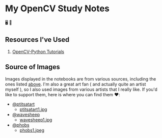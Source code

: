 # My OpenCV Study Notes

🖥️ 👀

## Resources I've Used

1. [OpenCV-Python Tutorials](https://docs.opencv.org/4.x/d6/d00/tutorial_py_root.html)

## Source of Images

Images displayed in the notebooks are from various sources, including the ones listed 
[above](#resources-ive-used). I'm also a great art fan ( and actually quite an artist myself ),
so I also used images from various artists that I really like. If you'd like to support them,
here is where you can find them ❤️:

- [@ptitsatart](https://twitter.com/ptitsatart)
    - [ptitsatart1.jpg](https://pbs.twimg.com/media/Fh2cvsrXkAEv8ua.jpg)
- [@wavesheep](https://twitter.com/wavesheep)
    - [wavesheep1.jpg](https://www.deviantart.com/wavesheep/art/Hobbit-King-of-Dale-441989277)
- [@phobs](https://twitter.com/phobs)
    - [phobs1.jpeg](https://images-wixmp-ed30a86b8c4ca887773594c2.wixmp.com/f/55caff1e-739d-41f4-b696-1a12eedda1f4/d5ce5j6-6799c1f9-d22e-4d64-a399-f60e1e8281bc.jpg?token=eyJ0eXAiOiJKV1QiLCJhbGciOiJIUzI1NiJ9.eyJzdWIiOiJ1cm46YXBwOjdlMGQxODg5ODIyNjQzNzNhNWYwZDQxNWVhMGQyNmUwIiwiaXNzIjoidXJuOmFwcDo3ZTBkMTg4OTgyMjY0MzczYTVmMGQ0MTVlYTBkMjZlMCIsIm9iaiI6W1t7InBhdGgiOiJcL2ZcLzU1Y2FmZjFlLTczOWQtNDFmNC1iNjk2LTFhMTJlZWRkYTFmNFwvZDVjZTVqNi02Nzk5YzFmOS1kMjJlLTRkNjQtYTM5OS1mNjBlMWU4MjgxYmMuanBnIn1dXSwiYXVkIjpbInVybjpzZXJ2aWNlOmZpbGUuZG93bmxvYWQiXX0.6L9ChxWKbMTnEuwclWd6yPrZHgPBGe0-GPdgNwTeoDQ)